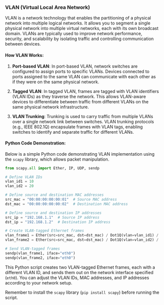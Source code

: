 ### VLAN (Virtual Local Area Network)

VLAN is a network technology that enables the partitioning of a physical network into multiple logical networks. It allows you to segment a single physical network into multiple virtual networks, each with its own broadcast domain. VLANs are typically used to improve network performance, security, and scalability by isolating traffic and controlling communication between devices.

#### How VLAN Works:

1. **Port-based VLAN**: In port-based VLAN, network switches are configured to assign ports to specific VLANs. Devices connected to ports assigned to the same VLAN can communicate with each other as if they were on the same physical network.

2. **Tagged VLAN**: In tagged VLAN, frames are tagged with VLAN identifiers (VLAN IDs) as they traverse the network. This allows VLAN-aware devices to differentiate between traffic from different VLANs on the same physical network infrastructure.

3. **VLAN Trunking**: Trunking is used to carry traffic from multiple VLANs over a single network link between switches. VLAN trunking protocols (e.g., IEEE 802.1Q) encapsulate frames with VLAN tags, enabling switches to identify and separate traffic for different VLANs.

#### Python Code Demonstration:

Below is a simple Python code demonstrating VLAN implementation using the `scapy` library, which allows packet manipulation.

```python
from scapy.all import Ether, IP, UDP, sendp

# Define VLAN IDs
vlan_id1 = 10
vlan_id2 = 20

# Define source and destination MAC addresses
src_mac = "00:00:00:00:00:01"  # Source MAC address
dst_mac = "00:00:00:00:00:02"  # Destination MAC address

# Define source and destination IP addresses
src_ip = "192.168.1.1"  # Source IP address
dst_ip = "192.168.1.2"  # Destination IP address

# Create VLAN-tagged Ethernet frames
vlan_frame1 = Ether(src=src_mac, dst=dst_mac) / Dot1Q(vlan=vlan_id1) / IP(src=src_ip, dst=dst_ip)
vlan_frame2 = Ether(src=src_mac, dst=dst_mac) / Dot1Q(vlan=vlan_id2) / IP(src=src_ip, dst=dst_ip)

# Send VLAN-tagged frames
sendp(vlan_frame1, iface="eth0")
sendp(vlan_frame2, iface="eth0")
```

This Python script creates two VLAN-tagged Ethernet frames, each with a different VLAN ID, and sends them out on the network interface specified (`eth0`). You can adjust the VLAN IDs, MAC addresses, and IP addresses according to your network setup.

Remember to install the `scapy` library (`pip install scapy`) before running the script.
